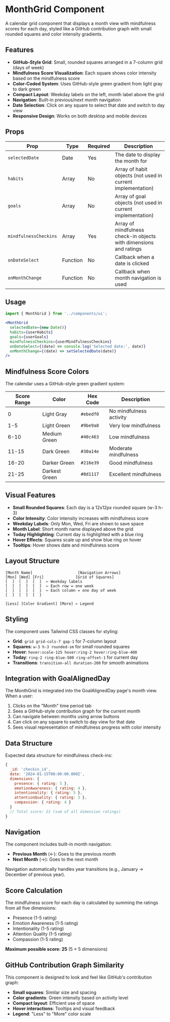 # MonthGrid Component

A calendar grid component that displays a month view with mindfulness scores for each day, styled like a GitHub contribution graph with small rounded squares and color intensity gradients.

## Features

- **GitHub-Style Grid**: Small, rounded squares arranged in a 7-column grid (days of week)
- **Mindfulness Score Visualization**: Each square shows color intensity based on the mindfulness score
- **Color-Coded System**: Uses GitHub-style green gradient from light gray to dark green
- **Compact Layout**: Weekday labels on the left, month label above the grid
- **Navigation**: Built-in previous/next month navigation
- **Date Selection**: Click on any square to select that date and switch to day view
- **Responsive Design**: Works on both desktop and mobile devices

## Props

| Prop | Type | Required | Description |
|------|------|----------|-------------|
| `selectedDate` | Date | Yes | The date to display the month for |
| `habits` | Array | No | Array of habit objects (not used in current implementation) |
| `goals` | Array | No | Array of goal objects (not used in current implementation) |
| `mindfulnessCheckins` | Array | Yes | Array of mindfulness check-in objects with dimensions and ratings |
| `onDateSelect` | Function | No | Callback when a date is clicked |
| `onMonthChange` | Function | No | Callback when month navigation is used |

## Usage

```jsx
import { MonthGrid } from '../components/ui';

<MonthGrid
  selectedDate={new Date()}
  habits={userHabits}
  goals={userGoals}
  mindfulnessCheckins={userMindfulnessCheckins}
  onDateSelect={(date) => console.log('Selected date:', date)}
  onMonthChange={(date) => setSelectedDate(date)}
/>
```

## Mindfulness Score Colors

The calendar uses a GitHub-style green gradient system:

| Score Range | Color | Hex Code | Description |
|-------------|-------|----------|-------------|
| 0 | Light Gray | `#ebedf0` | No mindfulness activity |
| 1-5 | Light Green | `#9be9a8` | Very low mindfulness |
| 6-10 | Medium Green | `#40c463` | Low mindfulness |
| 11-15 | Dark Green | `#30a14e` | Moderate mindfulness |
| 16-20 | Darker Green | `#216e39` | Good mindfulness |
| 21-25 | Darkest Green | `#0d1117` | Excellent mindfulness |

## Visual Features

- **Small Rounded Squares**: Each day is a 12x12px rounded square (w-3 h-3)
- **Color Intensity**: Color intensity increases with mindfulness score
- **Weekday Labels**: Only Mon, Wed, Fri are shown to save space
- **Month Label**: Short month name displayed above the grid
- **Today Highlighting**: Current day is highlighted with a blue ring
- **Hover Effects**: Squares scale up and show blue ring on hover
- **Tooltips**: Hover shows date and mindfulness score

## Layout Structure

```
[Month Name]                    [Navigation Arrows]
[Mon] [Wed] [Fri]              [Grid of Squares]
[  ]  [  ]  [  ]  ← Weekday labels
[  ]  [  ]  [  ]  ← Each row = one week
[  ]  [  ]  [  ]  ← Each column = one day of week
[  ]  [  ]  [  ]

[Less] [Color Gradient] [More] ← Legend
```

## Styling

The component uses Tailwind CSS classes for styling:

- **Grid**: `grid grid-cols-7 gap-1` for 7-column layout
- **Squares**: `w-3 h-3 rounded-sm` for small rounded squares
- **Hover**: `hover:scale-125 hover:ring-2 hover:ring-blue-400`
- **Today**: `ring-2 ring-blue-500 ring-offset-1` for current day
- **Transitions**: `transition-all duration-200` for smooth animations

## Integration with GoalAlignedDay

The MonthGrid is integrated into the GoalAlignedDay page's month view. When a user:

1. Clicks on the "Month" time period tab
2. Sees a GitHub-style contribution graph for the current month
3. Can navigate between months using arrow buttons
4. Can click on any square to switch to day view for that date
5. Sees visual representation of mindfulness progress with color intensity

## Data Structure

Expected data structure for mindfulness check-ins:

```javascript
{
  _id: 'checkin_id',
  date: '2024-01-15T00:00:00.000Z',
  dimensions: {
    presence: { rating: 5 },
    emotionAwareness: { rating: 4 },
    intentionality: { rating: 5 },
    attentionQuality: { rating: 3 },
    compassion: { rating: 4 }
  }
  // Total score: 21 (sum of all dimension ratings)
}
```

## Navigation

The component includes built-in month navigation:

- **Previous Month** (←): Goes to the previous month
- **Next Month** (→): Goes to the next month

Navigation automatically handles year transitions (e.g., January → December of previous year).

## Score Calculation

The mindfulness score for each day is calculated by summing the ratings from all five dimensions:
- Presence (1-5 rating)
- Emotion Awareness (1-5 rating)  
- Intentionality (1-5 rating)
- Attention Quality (1-5 rating)
- Compassion (1-5 rating)

**Maximum possible score: 25** (5 × 5 dimensions)

## GitHub Contribution Graph Similarity

This component is designed to look and feel like GitHub's contribution graph:
- **Small squares**: Similar size and spacing
- **Color gradients**: Green intensity based on activity level
- **Compact layout**: Efficient use of space
- **Hover interactions**: Tooltips and visual feedback
- **Legend**: "Less" to "More" color scale
